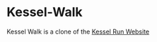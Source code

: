 # Kessel-Walk
Kessel Walk is a clone of the <a href="https://kesselrun.af.mil/">Kessel Run Website</a>
